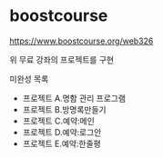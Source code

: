 # boostcourse

https://www.boostcourse.org/web326

위 무료 강좌의 프로젝트를 구현

미완성 목록

- 프로젝트 A.명함 관리 프로그램
- 프로젝트 B.방명록만들기
- 프로젝트 C.예약:메인
- 프로젝트 D.예약:로그안
- 프로젝트 E.예약:한줄평
